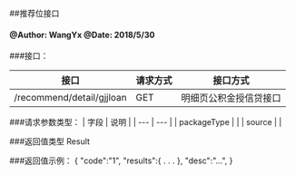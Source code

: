 ##推荐位接口
    
#### @Author: WangYx @Date: 2018/5/30 

###接口： 

| 接口 | 请求方式 | 接口方式 |
| ---  | --- | --- |
| /recommend/detail/gjjloan | GET | 明细页公积金授信贷接口 |

###请求参数类型：
| 字段 | 说明 |
| ---  | --- |
| packageType |  |
| source |  |

###返回值类型
    Result
    
###返回值示例：
    {
        "code":"1",
        "results":{
            .
            .
            .
        },
        "desc":"...",
    }